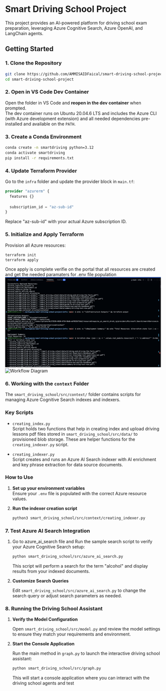 # Smart Driving School Project

This project provides an AI-powered platform for driving school exam preparation, leveraging Azure Cognitive Search, Azure OpenAI, and LangChain agents.

## Getting Started

### 1. Clone the Repository

```sh
git clone https://github.com/AMMISAIDFaical/smart-driving-school-project.git
cd smart-driving-school-project
```

### 2. Open in VS Code Dev Container

Open the folder in VS Code and **reopen in the dev container** when prompted.  
The dev container runs on Ubuntu 20.04.6 LTS and includes the Azure CLI (with Azure development extension) and all needed dependencies pre-installed and available on the `PATH`.

### 3. Create a Conda Environment

```sh
conda create -n smartdriving python=3.12
conda activate smartdriving
pip install -r requirements.txt
```

### 4. Update Terraform Provider

Go to the `infra` folder and update the provider block in `main.tf`:

````terraform
provider "azurerm" {
  features {}

  subscription_id = "az-sub-id"
}
````
Replace "az-sub-id" with your actual Azure subscription ID.

### 5. Initialize and Apply Terraform
Provision all Azure resources:

````cd infra
terraform init
terraform apply
````

Once apply is complete verifie on the portal that all resources are created and get the needed paramaters for .env file population
![Workflow Diagram](smart_driving_school/artifact/terminal_output_tf.png)
![Workflow Diagram](/smart-driving-school-project/smart_driving_school/artifact/terminal_output_tf.png)


### 6. Working with the `context` Folder

The `smart_driving_school/src/context/` folder contains scripts for managing Azure Cognitive Search indexes and indexers.

### Key Scripts

- `creating_index.py`  
  Script holds two functions that help in creating index and upload driving lessons pdf files stored in `smart_driving_school/src/data/` to provisioned blob storage. These are helper functions for the `creating_indexer.py` script.

- `creating_indexer.py`  
  Script creates and runs an Azure AI Search indexer with AI enrichment and key phrase extraction for data source documents.

### How to Use

1. **Set up your environment variables**  
   Ensure your `.env` file is populated with the correct Azure resource values.

3. **Run the indexer creation script**

   ```sh
   python3 smart_driving_school/src/context/creating_indexer.py
   ```
### 7. Test Azure AI Search Integration
1. Go to azure_ai_search file and Run the sample search script to verify your Azure Cognitive Search setup:

   ```sh
   python smart_driving_school/src/azure_ai_search.py
   ```

   This script will perform a search for the term "alcohol" and display results from your indexed documents.

2. **Customize Search Queries**

   Edit `smart_driving_school/src/azure_ai_search.py` to change the search query or adjust search parameters as needed.

### 8. Running the Driving School Assistant

1. **Verify the Model Configuration**

   Open `smart_driving_school/src/model.py` and review the model settings to ensure they match your requirements and environment.

2. **Start the Console Application**

   Run the main method in `graph.py` to launch the interactive driving school assistant:

   ```sh
   python smart_driving_school/src/graph.py
   ```

   This will start a console application where you can interact with the driving school agents and test
